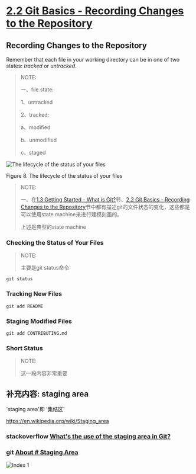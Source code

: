 # [2.2 Git Basics - Recording Changes to the Repository](https://git-scm.com/book/en/v2/Git-Basics-Recording-Changes-to-the-Repository)

## Recording Changes to the Repository

Remember that each file in your working directory can be in one of two states: *tracked* or *untracked*. 

> NOTE: 
>
> 一、file state:
>
> 1、untracked
>
> 2、tracked:
>
> a、modified
>
> b、unmodified
>
> c、staged
>
> 

![The lifecycle of the status of your files](https://git-scm.com/book/en/v2/images/lifecycle.png)

Figure 8. The lifecycle of the status of your files

> NOTE: 
>
> 一、在[1.3 Getting Started - What is Git?](https://git-scm.com/book/en/v2/Getting-Started-What-is-Git%3F)节、[2.2 Git Basics - Recording Changes to the Repository](https://git-scm.com/book/en/v2/Git-Basics-Recording-Changes-to-the-Repository)节中都有描述git的文件状态的变化，这些都是可以使用state machine来进行建模刻画的。
>
> 上述是典型的state machine

### Checking the Status of Your Files

> NOTE: 
>
> 主要是git status命令

```shell
git status
```



### Tracking New Files

```shell
git add README
```

### Staging Modified Files

```shell
git add CONTRIBUTING.md
```

### Short Status

> NOTE: 
>
> 这一段内容非常重要



## 补充内容: staging area

'staging area'即 '集结区'

https://en.wikipedia.org/wiki/Staging_area

### stackoverflow [What's the use of the staging area in Git?](https://stackoverflow.com/questions/49228209/whats-the-use-of-the-staging-area-in-git)



### git [About # Staging Area](https://git-scm.com/about/staging-area)

![Index 1](https://git-scm.com/images/about/index1@2x.png)